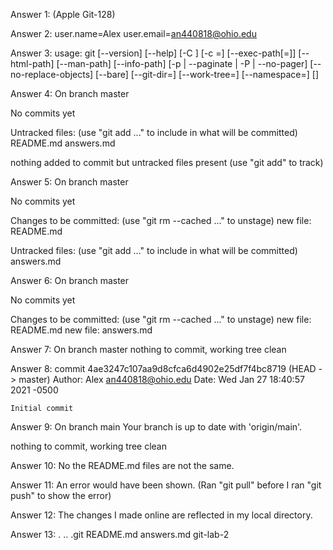 Answer 1: (Apple Git-128)

Answer 2: user.name=Alex
user.email=an440818@ohio.edu

Answer 3: usage: git [--version] [--help] [-C <path>] [-c <name>=<value>]
           [--exec-path[=<path>]] [--html-path] [--man-path] [--info-path]
           [-p | --paginate | -P | --no-pager] [--no-replace-objects] [--bare]
           [--git-dir=<path>] [--work-tree=<path>] [--namespace=<name>]
           <command> [<args>]

Answer 4: On branch master

No commits yet

Untracked files:
  (use "git add <file>..." to include in what will be committed)
        README.md
        answers.md

nothing added to commit but untracked files present (use "git add" to track)

Answer 5: On branch master

No commits yet

Changes to be committed:
  (use "git rm --cached <file>..." to unstage)
        new file:   README.md

Untracked files:
  (use "git add <file>..." to include in what will be committed)
        answers.md

Answer 6: On branch master

No commits yet

Changes to be committed:
  (use "git rm --cached <file>..." to unstage)
        new file:   README.md
        new file:   answers.md

Answer 7: On branch master
nothing to commit, working tree clean

Answer 8: commit 4ae3247c107aa9d8cfca6d4902e25df7f4bc8719 (HEAD -> master)
Author: Alex <an440818@ohio.edu>
Date:   Wed Jan 27 18:40:57 2021 -0500

    Initial commit

Answer 9: On branch main
Your branch is up to date with 'origin/main'.

nothing to commit, working tree clean

Answer 10: No the README.md files are not the same.

Answer 11: An error would have been shown.  (Ran "git pull" before I ran "git push" to show the error)

Answer 12: The changes I made online are reflected in my local directory.  

Answer 13: .               ..              .git            README.md       answers.md      git-lab-2

